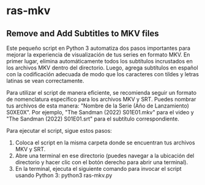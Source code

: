 # ras-mkv
## Remove and Add Subtitles to MKV files
Este pequeño script en Python 3 automatiza dos pasos importantes para mejorar la experiencia de visualización de tus series en formato MKV. En primer lugar, elimina automáticamente todos los subtítulos incrustados en los archivos MKV dentro del directorio. Luego, agrega subtítulos en español con la codificación adecuada de modo que los caracteres con tildes y letras latinas se vean correctamente.

Para utilizar el script de manera eficiente, se recomienda seguir un formato de nomenclatura específico para los archivos MKV y SRT. Puedes nombrar tus archivos de esta manera: "Nombre de la Serie (Año de Lanzamiento) S0XE0X". Por ejemplo, "The Sandman (2022) S01E01.mkv" para el video y "The Sandman (2022) S01E01.srt" para el subtítulo correspondiente.

Para ejecutar el script, sigue estos pasos:

1. Coloca el script en la misma carpeta donde se encuentran tus archivos MKV y SRT.
2. Abre una terminal en ese directorio (puedes navegar a la ubicación del directorio y hacer clic con el botón derecho para abrir una terminal).
3. En la terminal, ejecuta el siguiente comando para invocar el script usando Python 3:
python3 ras-mkv.py
